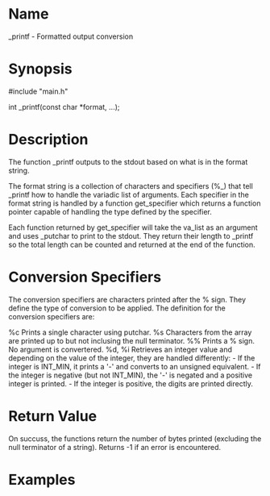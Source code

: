 # Name
  \_printf - Formatted output conversion

# Synopsis
  #include "main.h"
  
  int \_printf(const char *format, ...);

# Description
  The function \_printf outputs to the stdout based on what is in the format string.

  The format string is a collection of characters and specifiers (%\_) that tell
  \_printf how to handle the variadic list of arguments.
  Each specifier in the format string is handled by a function get\_specifier
  which returns a function pointer capable of handling the type defined by
  the specifier.

  Each function returned by get\_specifier will take the va\_list as an argument
  and uses \_putchar to print to the stdout. They return their length to
  \_printf so the total length can be counted and returned at the end of the
  function.

# Conversion Specifiers
The conversion specifiers are characters printed after the % sign. They define the type of conversion to be applied.
The definition for the conversion specifiers are:

%c      Prints a single character using putchar.
%s      Characters from the array are printed up to but not inclusing the null terminator.
%%      Prints a % sign. No argument is convertered.
%d, %i  Retrieves an integer value and depending on the value of the integer, they are handled differently:
                - If the integer is INT\_MIN, it prints a '-' and converts to an unsigned equivalent.
                - If the integer is negative (but not INT_MIN), the '-' is negated and a positive integer is printed.
                - If the integer is positive, the digits are printed directly.
# Return Value
On succuss, the functions return the number of bytes printed
(excluding the null terminator of a string).
Returns -1 if an error is encountered.

# Examples
